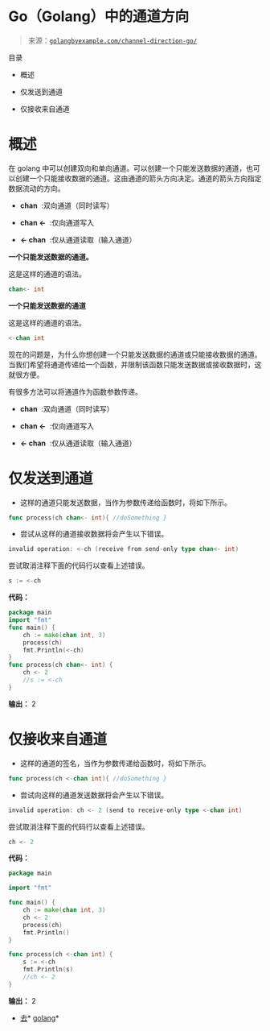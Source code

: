 <!--yml

类别：未分类

日期：2024-10-13 06:24:33

-->

# Go（Golang）中的通道方向

> 来源：[`golangbyexample.com/channel-direction-go/`](https://golangbyexample.com/channel-direction-go/)

目录

+   概述

+   仅发送到通道

+   仅接收来自通道

# **概述**

在 golang 中可以创建双向和单向通道。可以创建一个只能发送数据的通道，也可以创建一个只能接收数据的通道。这由通道的箭头方向决定。通道的箭头方向指定数据流动的方向。

+   **chan**  :双向通道（同时读写）

+   **chan <-**  :仅向通道写入

+   **<- chan**  :仅从通道读取（输入通道）

**一个只能发送数据的通道。**

这是这样的通道的语法。

```go
chan<- int
```

**一个只能发送数据的通道**

这是这样的通道的语法。

```go
<-chan int
```

现在的问题是，为什么你想创建一个只能发送数据的通道或只能接收数据的通道。当我们希望将通道传递给一个函数，并限制该函数只能发送数据或接收数据时，这就很方便。

有很多方法可以将通道作为函数参数传递。

+   **chan**  :双向通道（同时读写）

+   **chan <-**  :仅向通道写入

+   **<- chan**  :仅从通道读取（输入通道）

# **仅发送到通道**

+   这样的通道只能发送数据，当作为参数传递给函数时，将如下所示。

```go
func process(ch chan<- int){ //doSomething }
```

+   尝试从这样的通道接收数据将会产生以下错误。

```go
invalid operation: <-ch (receive from send-only type chan<- int)
```

尝试取消注释下面的代码行以查看上述错误。

```go
s := <-ch
```

**代码：**

```go
package main
import "fmt"
func main() {
    ch := make(chan int, 3)
    process(ch)
    fmt.Println(<-ch)
}
func process(ch chan<- int) {
    ch <- 2
    //s := <-ch
}
```

**输出：** 2

# **仅接收来自通道**

+   这样的通道的签名，当作为参数传递给函数时，将如下所示。

```go
func process(ch <-chan int){ //doSomething }
```

+   尝试向这样的通道发送数据将会产生以下错误。

```go
invalid operation: ch <- 2 (send to receive-only type <-chan int)
```

尝试取消注释下面的代码行以查看上述错误。

```go
ch <- 2
```

**代码：**

```go
package main

import "fmt"

func main() {
    ch := make(chan int, 3)
    ch <- 2
    process(ch)
    fmt.Println()
}

func process(ch <-chan int) {
    s := <-ch
    fmt.Println(s)
    //ch <- 2
}
```

**输出：** 2

+   [去](https://golangbyexample.com/tag/go/)*   [golang](https://golangbyexample.com/tag/golang/)*
